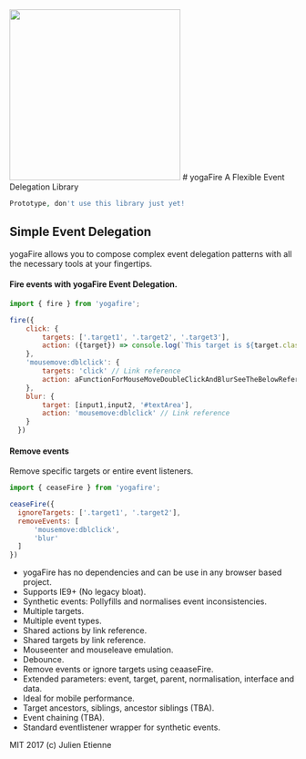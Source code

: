 <img src="http://oi65.tinypic.com/oiuo06.jpg" width="300px">
# yogaFire
A Flexible Event Delegation Library

```php
Prototype, don't use this library just yet!
```
## Simple Event Delegation  
yogaFire allows you to compose complex event delegation patterns with all the necessary tools at your fingertips.

#### Fire events with yogaFire Event Delegation.
```javascript 
import { fire } from 'yogafire';

fire({
    click: {
        targets: ['.target1', '.target2', '.target3'],
        action: ({target}) => console.log(`This target is ${target.className}` 
    },
    'mousemove:dblclick': {
        targets: 'click' // Link reference
        action: aFunctionForMouseMoveDoubleClickAndBlurSeeTheBelowReference
    },
    blur: {
        target: [input1,input2, '#textArea'],
        action: 'mousemove:dblclick' // Link reference
    } 
  })
```
#### Remove events
Remove specific targets or entire event listeners.
```javascript
import { ceaseFire } from 'yogafire';

ceaseFire({
  ignoreTargets: ['.target1', '.target2'],
  removeEvents: [
      'mousemove:dblclick',
      'blur'
  ]
})

```


- yogaFire has no dependencies and can be use in any browser based project.
- Supports IE9+ (No legacy bloat).
- Synthetic events: Pollyfills and normalises event inconsistencies.
- Multiple targets.
- Multiple event types.
- Shared actions by link reference.
- Shared targets by link reference.
- Mouseenter and mouseleave emulation.
- Debounce.
- Remove events or ignore targets using ceaaseFire.
- Extended parameters: event, target, parent, normalisation, interface and data.
- Ideal for mobile performance.
- Target ancestors, siblings, ancestor siblings (TBA). 
- Event chaining (TBA).
- Standard eventlistener wrapper for synthetic events.

MIT 2017 (c) Julien Etienne
